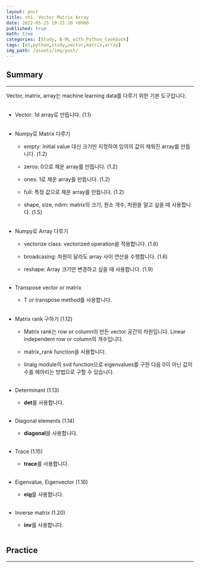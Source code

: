 ```yaml
---
layout: post
title: ch1. Vector Matrix Array
date: 2022-05-25 19:21:10 +0900
published: true
math: true
categories: [Study, B-ML_with_Python_Cookbook]
tags: [ml,python,study,vector,matrix,array]
img_path: /assets/img/post/
---
```


## Summary
***

 Vector, matrix, array는 machine learning data를 다루기 위한 기본 도구입니다.
 <br><br>

 
 * Vector: 1d array로 만듭니다. (1.1)
<br><br>


 * Numpy로 Matrix 다루기

   * empty:  Initial value 대신 크기만 지정하여 임의의 값이 채워진 array를 만듭니다. (1.2)

   * zeros: 0으로 채운 array를 만듭니다. (1.2)

   * ones: 1로 채운 array를 만듭니다. (1.2)
    
   * full: 특정 값으로 채운 array를 만듭니다. (1.2)
    
   * shape, size, ndim: matrix의 크기, 원소 개수, 차원을 알고 싶을 때 사용합니다. (1.5)
   <br><br>


 * Numpy로 Array 다루기
 
   * vectorize class: vectorized operation을 적용합니다. (1.6)
   
   * broadcasing: 차원이 달라도 array 사이 연산을 수행합니다. (1.6)
   
   * reshape: Array 크기만 변경하고 싶을 때 사용합니다. (1.9)
   <br><br>

 * Transpose vector or matrix

   * T or transpose method를 사용합니다.
   <br><br>


* Matrix rank 구하기 (1.12)

   * Matrix rank는 row or column이 만든 vector 공간의 차원입니다. Linear independent row or column의 개수입니다.
   
   * matrix_rank function을 사용합니다.
   
   * linalg module의 svd function으로 eigenvalues를 구한 다음 0이 아닌 값의 수를 헤아리는 방법으로 구할 수 있습니다.
   <br><br>


* Determinant (1.13)

   * **det**를 사용합니다.
   <br><br>


* Diagonal elements (1.14)

   * **diagonal**을 사용합니다.
   <br><br>


* Trace (1.15)

   * **trace**를 사용합니다.
   <br><br>


* Eigenvalue, Eigenvector (1.16)

   * **eig**를 사용합니다.
   <br><br>


* Inverse matrix (1.20)

   * **inv**를 사용합니다.
   <br><br>


## Practice
***

 <script src="https://gist.github.com/hubert-bioinformatics/2a93657635ea0300b20c8fcbe30e10a4.js"></script>